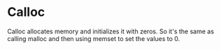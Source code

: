 # Calloc 
Calloc allocates memory and initializes it with zeros. So it's the same as calling malloc and then using memset to set the values to 0.